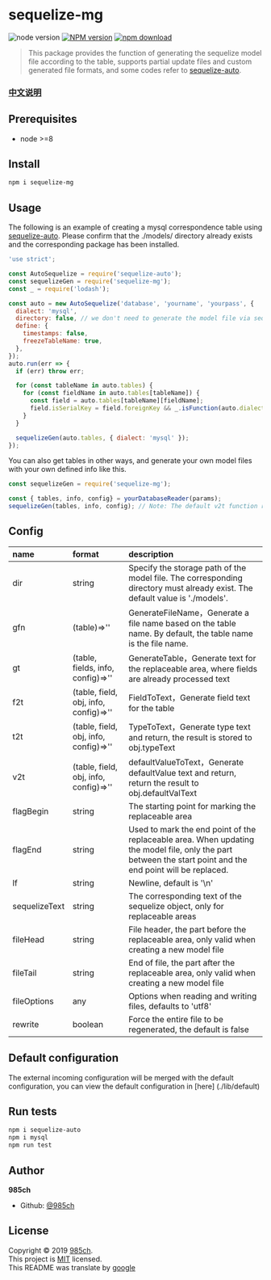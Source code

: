 # sequelize-mg
![node version][node-image]
[![NPM version][npm-image]][npm-url]
[![npm download][download-image]][download-url]

[node-image]: https://img.shields.io/badge/node-%3E%3D8-blue.svg
[npm-image]: https://img.shields.io/npm/v/sequelize-mg.svg?style=flat-square
[npm-url]: https://npmjs.org/package/sequelize-mg
[download-image]: https://img.shields.io/npm/dm/sequelize-mg.svg?style=flat-square
[download-url]: https://npmjs.org/package/sequelize-mg

> This package provides the function of generating the sequelize model file according to the table, supports partial update files and custom generated file formats, and some codes refer to [sequelize-auto](https://github.com/sequelize/sequelize-auto).

### [中文说明](./README.zh_CN.md)
## Prerequisites

- node &gt;=8

## Install

```sh
npm i sequelize-mg
```
## Usage
The following is an example of creating a mysql correspondence table using [sequelize-auto](https://github.com/sequelize/sequelize-auto). Please confirm that the ./models/ directory already exists and the corresponding package has been installed.
```js
'use strict';

const AutoSequelize = require('sequelize-auto');
const sequelizeGen = require('sequelize-mg');
const _ = require('lodash');

const auto = new AutoSequelize('database', 'yourname', 'yourpass', {
  dialect: 'mysql',
  directory: false, // we don't need to generate the model file via sequelize-auto, so set it to false here.
  define: {
    timestamps: false,
    freezeTableName: true,
  },
});
auto.run(err => {
  if (err) throw err;

  for (const tableName in auto.tables) {
    for (const fieldName in auto.tables[tableName]) {
      const field = auto.tables[tableName][fieldName];
      field.isSerialKey = field.foreignKey && _.isFunction(auto.dialect.isSerialKey) && auto.dialect.isSerialKey(field.foreignKey);
    }
  }

  sequelizeGen(auto.tables, { dialect: 'mysql' });
});
```
You can also get tables in other ways, and generate your own model files with your own defined info like this.
```js
const sequelizeGen = require('sequelize-mg');

const { tables, info, config} = yourDatabaseReader(params);
sequelizeGen(tables, info, config); // Note: The default v2t function requires info.dialect to be present and is a string
```
## Config
| name | format | description |
|:-----|:-------|:------------|
| dir | string | Specify the storage path of the model file. The corresponding directory must already exist. The default value is './models'. |
| gfn | (table)=>'' | GenerateFileName，Generate a file name based on the table name. By default, the table name is the file name. |
| gt | (table, fields, info, config)=>'' | GenerateTable，Generate text for the replaceable area, where fields are already processed text |
| f2t | (table, field, obj, info, config)=>'' | FieldToText，Generate field text for the table |
| t2t | (table, field, obj, info, config)=>'' | TypeToText，Generate type text and return, the result is stored to obj.typeText |
| v2t | (table, field, obj, info, config)=>'' | defaultValueToText，Generate defaultValue text and return, return the result to obj.defaultValText |
| flagBegin | string | The starting point for marking the replaceable area |
| flagEnd | string | Used to mark the end point of the replaceable area. When updating the model file, only the part between the start point and the end point will be replaced. |
| lf | string | Newline, default is '\n' |
| sequelizeText | string | The corresponding text of the sequelize object, only for replaceable areas |
| fileHead | string | File header, the part before the replaceable area, only valid when creating a new model file |
| fileTail | string | End of file, the part after the replaceable area, only valid when creating a new model file |
| fileOptions | any | Options when reading and writing files, defaults to 'utf8' |
| rewrite | boolean | Force the entire file to be regenerated, the default is false |

## Default configuration
The external incoming configuration will be merged with the default configuration, you can view the default configuration in [here] (./lib/default)
## Run tests

```sh
npm i sequelize-auto
npm i mysql
npm run test
```

## Author

 **985ch**

* Github: [@985ch](https://github.com/985ch)

## License

Copyright © 2019 [985ch](https://github.com/985ch).<br />
This project is [MIT](https://github.com/985ch/sequelize-mg/blob/master/LICENSE) licensed.<br />
This README was translate by [google](https://translate.google.cn)

